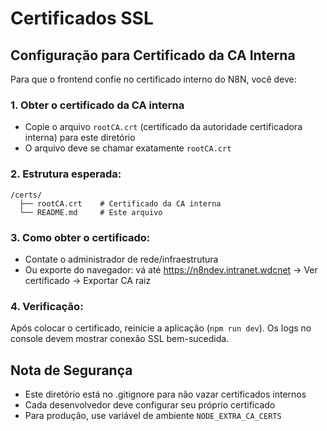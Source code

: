 # Certificados SSL

## Configuração para Certificado da CA Interna

Para que o frontend confie no certificado interno do N8N, você deve:

### 1. Obter o certificado da CA interna
- Copie o arquivo `rootCA.crt` (certificado da autoridade certificadora interna) para este diretório
- O arquivo deve se chamar exatamente `rootCA.crt`

### 2. Estrutura esperada:
```
/certs/
  ├── rootCA.crt    # Certificado da CA interna
  └── README.md     # Este arquivo
```

### 3. Como obter o certificado:
- Contate o administrador de rede/infraestrutura
- Ou exporte do navegador: vá até https://n8ndev.intranet.wdcnet → Ver certificado → Exportar CA raiz

### 4. Verificação:
Após colocar o certificado, reinicie a aplicação (`npm run dev`). 
Os logs no console devem mostrar conexão SSL bem-sucedida.

## Nota de Segurança
- Este diretório está no .gitignore para não vazar certificados internos
- Cada desenvolvedor deve configurar seu próprio certificado
- Para produção, use variável de ambiente `NODE_EXTRA_CA_CERTS` 